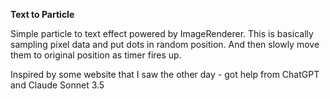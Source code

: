 **Text to Particle**

Simple particle to text effect powered by ImageRenderer. This is basically sampling pixel data and put dots in random position. And then slowly move them to original position as timer fires up. 

Inspired by some website that I saw the other day - got help from ChatGPT and Claude Sonnet 3.5
